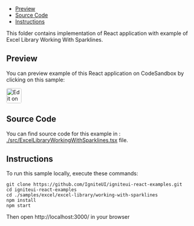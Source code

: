 <!-- NOTE: do not change this file because it will be auto re-generated from template file: -->
<!-- https://github.com/IgniteUI/igniteui-react-examples/tree/master/templates/sample/ReadMe.md -->

<!-- ## Table of Contents -->
- [Preview](#Preview)
- [Source Code](#Source-Code)
- [Instructions](#Instructions)

This folder contains implementation of React application with example of Excel Library Working With Sparklines.
<!-- in the Excel Library component -->
<!-- [Excel Library](https://infragistics.com/Reactsite/components/excel-library.html) -->

## Preview

You can preview example of this React application on CodeSandbox by clicking on this sample:

<html lang="en" xmlns="http://www.w3.org/1999/xhtml">
    <body>
        <a target="_blank" href="https://codesandbox.io/s/github/IgniteUI/igniteui-react-examples/tree/master/samples/excel/excel-library/working-with-sparklines?fontsize=14&hidenavigation=1&theme=dark&view=preview&file=/src/ExcelLibraryWorkingWithSparklines.tsx" rel="noopener noreferrer">
            <img height="40px" style="border-radius: 0.25rem" alt="Edit on CodeSandbox" src="https://static.infragistics.com/xplatform/images/sandbox/code.png"/>
        </a>
        <!-- <a target="_blank"
href="https://codesandbox.io/s/github/IgniteUI/igniteui-react-examples/tree/master/samples/maps/geo-map/binding-csv-points?fontsize=14&hidenavigation=1&theme=dark&view=preview">
            <img alt="Edit Sample" src="https://codesandbox.io/static/img/play-codesandbox.svg"/>
        </a> -->
        <!-- <a target="_blank" style="margin-left: 0.5rem"
href="https://codesandbox.io/embed/github/IgniteUI/igniteui-react-examples/tree/master/samples/excel/excel-library/working-with-sparklines?fontsize=14&hidenavigation=1&theme=dark&view=preview&file=/src/ExcelLibraryWorkingWithSparklines.tsx">
            <img height="40px" style="border-radius: 5px" alt="View on CodeSandbox" src="https://static.infragistics.com/xplatform/images/sandbox/view.png"/>
        </a> -->
        <!-- <a target="_blank"
href="https://codesandbox.io/embed/github/IgniteUI/igniteui-react-examples/tree/master/samples/maps/geo-map/binding-csv-points?fontsize=14&hidenavigation=1&theme=dark&view=preview">
            <img alt="View on CodeSandbox" src="https://static.infragistics.com/xplatform/images/sandbox/view.png"/>
        </a>
https://codesandbox.io/embed/react-treemap-overview-rtb45
https://codesandbox.io/static/img/play-codesandbox.svg
https://codesandbox.io/embed/react-treemap-overview-rtb45?view=browser -->
    </body>
</html>

<!-- ## Sample Preview -->

<!-- <iframe
  src="https://codesandbox.io/embed/github/IgniteUI/igniteui-react-examples/tree/master/samples/excel/excel-library/working-with-sparklines?fontsize=14&hidenavigation=1&theme=dark&view=preview&file=/src/ExcelLibraryWorkingWithSparklines.tsx"
  style="width:100%; height:400px; border:0; border-radius: 4px; overflow:hidden;"
  allow="accelerometer; ambient-light-sensor; camera; encrypted-media; geolocation; gyroscope; hid; microphone; midi; payment; usb; vr"
  sandbox="allow-forms allow-modals allow-popups allow-presentation allow-same-origin allow-scripts"
></iframe> -->

## Source Code

You can find source code for this example in :
[./src/ExcelLibraryWorkingWithSparklines.tsx](./src/ExcelLibraryWorkingWithSparklines.tsx) file.

<!-- The following section provides source code from:
`./src/ExcelLibraryWorkingWithSparklines.tsx` file: -->

<!-- ```tsx
import * as React from 'react';
import { ExcelUtility } from './ExcelUtility';
// import { ExcelSharedData } from './ExcelSharedData';
import { Workbook } from 'igniteui-react-excel';
import { WorkbookFormat } from 'igniteui-react-excel';
import { WorksheetRegion } from 'igniteui-react-excel';
import { IgrDataGridModule } from 'igniteui-react-grids';
import { IgrDataGrid } from 'igniteui-react-grids';
import { IgrTextColumn } from 'igniteui-react-grids';
import { IgrTemplateColumn, IIgrCellTemplateProps } from 'igniteui-react-grids';
import { IgrTemplateCellUpdatingEventArgs } from 'igniteui-react-grids';
import { IgrTemplateCellInfo } from 'igniteui-react-grids';
// data chart's elements for category series:
import { IgrNumericYAxis } from 'igniteui-react-charts';
import { IgrCategoryXAxis } from 'igniteui-react-charts';
import { IgrColumnSeries } from 'igniteui-react-charts';
// data chart's modules:
import { IgrDataChart } from 'igniteui-react-charts';
import { IgrDataChartCoreModule } from 'igniteui-react-charts';
import { IgrDataChartCategoryModule } from 'igniteui-react-charts';
import { IgrExcelXlsxModule } from 'igniteui-react-excel';
import { IgrExcelCoreModule } from 'igniteui-react-excel';
import { IgrExcelModule } from 'igniteui-react-excel';
import { Visibility } from 'igniteui-react-core';
import { WorkbookFontProxy, SparklineType } from 'igniteui-react-excel';

IgrDataGridModule.register();

IgrDataChartCoreModule.register();
IgrDataChartCategoryModule.register();

IgrExcelCoreModule.register();
IgrExcelModule.register();
IgrExcelXlsxModule.register();

export default class ExcelLibraryWorkingWithSparklines extends React.Component<any, any> {

    public data: any[];

    constructor(props: any) {
        super(props);

        this.exportGrid = this.exportGrid.bind(this);

        this.initData();
    }

    public render() {
        return (
            <div className="igContainer">
                <div className="igOptions">
                    <button className="igOptions-item" onClick={this.exportGrid}>Export</button>
                </div>
                <IgrDataGrid autoGenerateColumns={false} dataSource={this.data} height="calc(100% - 30px)" width="100%">
                    <IgrTemplateColumn propertyPath="Orders" template={this.templateColTestMethod} />
                    <IgrTextColumn propertyPath="CompanyName" />
                    <IgrTextColumn propertyPath="ContactName" />
                    <IgrTextColumn propertyPath="ContactTitle" />
                    <IgrTextColumn propertyPath="Country" />
                </IgrDataGrid>
            </div>
        );
    }

    public templateColTestMethod(props: IIgrCellTemplateProps) {
        const tmpl = props.dataContext as IgrTemplateCellInfo;

        return (
            <IgrDataChart dataSource={tmpl.rowItem.Orders} height="40px" width="200px">
                <IgrCategoryXAxis name="xAxis" labelVisibility="Collapsed" />
                <IgrNumericYAxis name="yAxis" minValue={0} labelVisibility="Collapsed" />

                <IgrColumnSeries name="series" xAxisName="xAxis" yAxisName="yAxis" valueMemberPath="Freight" />
            </IgrDataChart>
        );
    }

    public exportGrid() {
        const headers = ["Orders", "Company Name", "Contact Name", "Contact Title", "Country"];
        const keys = ["Orders", "CompanyName", "ContactName", "ContactTitle", "Country"];
        const orderHeaders = ["Customer ID", "Order ID", "Freight"];

        const wb = new Workbook(WorkbookFormat.Excel2007);
        const exportSheet = wb.worksheets().add("Sheet1");
        const ordersSheet = wb.worksheets().add("Orders");

        exportSheet.defaultColumnWidth = 300 * 20;
        exportSheet.defaultRowHeight = 50 * 20;

        for (let i = 0; i < headers.length; i++) {
            exportSheet.rows(0).cells(i).value = headers[i];
        }

        for (let i = 0; i < this.data.length; i++) {
            const item = this.data[i];
            const orders = item.Orders;

            for (let j = 0; j < orders.length; j++) {
                ordersSheet.rows(i).cells(j).value = orders[j].Freight;
            }
        }

        for (let i = 0; i < this.data.length; i++) {

            const index = (i + 1).toString();
            const dataItem = this.data[i];

            for (let j = 0; j < headers.length; j++) {
                if (j === 0) {
                    exportSheet.sparklineGroups().add(SparklineType.Column, "A" + (i + 2).toString(), "Orders!A" + index + ":F" + index);
                }
                else {
                    exportSheet.rows(i + 1).cells(j).value = dataItem[keys[j]];
                }
            }
        }

        ExcelUtility.save(wb, "myWorksheet");
    }

    public initData() {
        const companies = ["Amazon", "Ford", "Jaguar", "Tesla", "IBM", "Microsoft"];
        const firstNames = ["Andrew", "Mike", "Martin", "Ann", "Victoria", "John", "Brian", "Jason", "David"];
        const lastNames = ["Smith", "Jordan", "Johnson", "Anderson", "Louis", "Phillips", "Williams", "Novak"];
        const cities = ["London", "Paris", "Boston", "Berlin"];
        const countries = ["UK", "France", "USA", "Germany"];
        const titles = ["Sales Rep.", "Owner", "Administrator", "Manager"];
        const streets = ["Main St", "Madison St", "Broad Way"];
        const shippings = ["Federal Ex", "UPS Air", "UPS Ground"];

        const data = new Array<any>();
        // generating excel data source
        for (let i = 0; i < 10; i++) {
            const companyName = this.getItem(companies);
            const contactTitle = this.getItem(titles);
            const country = this.getItem(countries);
            const city = this.getItem(cities);
            const shipping = this.getItem(shippings);
            const contactName = this.getItem(firstNames) + " " + this.getItem(lastNames);
            const employeeName = this.getItem(firstNames) + " " + this.getItem(lastNames);
            const address = this.getRandom(10, 60) + " " + this.getItem(streets);
            const postalCode = this.getRandom(100, 400) + " " + this.getRandom(50, 90);
            const customerID = "CID-" + this.getRandom(500, 900);
            const phone = this.getRandom(500, 900) + "-" + this.getRandom(200, 900) + "-" + this.getRandom(2000, 9000);
            const fax = this.getRandom(500, 900) + "-" + this.getRandom(200, 900) + "-" + this.getRandom(2000, 9000);

            const companyOrders = new Array<any>();
            for (let o = 0; o < 6; o++) {
                const reqDate = "2020-06-" + this.getRandom(1, 25) + "T" + this.getRandom(10, 12) + ":00:00";
                const shipDate = "2020-06-" + this.getRandom(1, 25) + "T" + this.getRandom(10, 12) + ":00:00";
                const orderDate = "2020-05-" + this.getRandom(1, 25) + "T" + this.getRandom(10, 12) + ":00:00";
                const order = {
                    ContactName: contactName,
                    CustomerID: customerID,
                    EmployeeID: this.getRandom(1000, 8000),
                    EmployeeName: employeeName,
                    Freight: this.getRandom(1, 10),
                    OrderDate: orderDate,
                    OrderID: this.getRandom(3000, 5000),
                    RequiredDate: reqDate,
                    ShipAddress: address,
                    ShipCity: city,
                    ShipCountry: country,
                    ShipName: companyName,
                    ShipPostalCode: postalCode,
                    ShipRegion: "",
                    ShipVia: this.getRandom(1, 10),
                    ShippedDate: shipDate,
                    ShipperID: this.getRandom(1, 10),
                    ShipperName: shipping,
                    TotalItems: this.getRandom(10, 20),
                    TotalPrice: this.getRandom(400, 600)
                };
                companyOrders.push(order);
            }
            const dataItem = {
                Address: address,
                City: city,
                CompanyName: companyName,
                ContactName: contactName,
                ContactTitle: contactTitle,
                Country: country,
                Fax: fax,
                ID: customerID,
                Orders: companyOrders,
                Phone: phone,
                PostalCode: postalCode,
                Region: ""
            };
            data.push(dataItem);
        }
        this.data = data;
    }

    public getRandom(min: number, max: number): number {
        return Math.floor(Math.random() * (max - min + 1) + min);
    }
    public getItem(array: string[]): string {
        const i = this.getRandom(0, array.length - 1);
        return array[i];
    }

}

``` -->

## Instructions
To run this sample locally, execute these commands:

```
git clone https://github.com/IgniteUI/igniteui-react-examples.git
cd igniteui-react-examples
cd ./samples/excel/excel-library/working-with-sparklines
npm install
npm start

```

Then open http://localhost:3000/ in your browser

